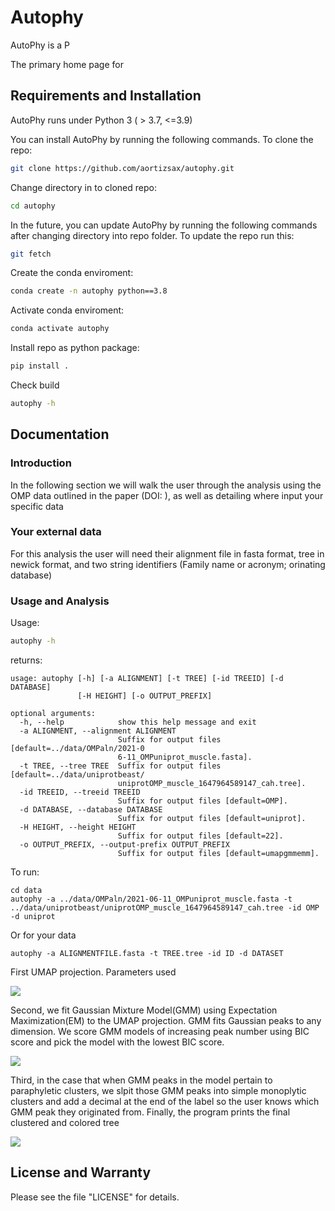 # Autophy

AutoPhy is a P


The primary home page for 

## Requirements and Installation

AutoPhy runs under Python 3 ( > 3.7, <=3.9)

You can install AutoPhy by running the following commands. To clone the repo:
```bash
git clone https://github.com/aortizsax/autophy.git
```

Change directory in to cloned repo:

```bash
cd autophy
```

In the future, you can update AutoPhy by running the following commands after changing directory into repo folder. To update the repo run this:
```bash
git fetch
```

Create the conda enviroment:

```bash
conda create -n autophy python==3.8
```

Activate conda enviroment:

```bash
conda activate autophy
```

Install repo as python package:

```bash
pip install .
```

Check build

```bash
autophy -h
```

## Documentation

### Introduction
In the following section we will walk the user through the analysis using the OMP data outlined in the paper (DOI: ), as well as detailing where input your specific data  

### Your external data
For this analysis the user will need their alignment file in fasta format, tree in newick format, and two string identifiers (Family name or acronym; orinating database)


### Usage and Analysis

Usage:
```bash
autophy -h
```
returns:
```{bash}
usage: autophy [-h] [-a ALIGNMENT] [-t TREE] [-id TREEID] [-d DATABASE]
               [-H HEIGHT] [-o OUTPUT_PREFIX]

optional arguments:
  -h, --help            show this help message and exit
  -a ALIGNMENT, --alignment ALIGNMENT
                        Suffix for output files [default=../data/OMPaln/2021-0
                        6-11_OMPuniprot_muscle.fasta].
  -t TREE, --tree TREE  Suffix for output files [default=../data/uniprotbeast/
                        uniprotOMP_muscle_1647964589147_cah.tree].
  -id TREEID, --treeid TREEID
                        Suffix for output files [default=OMP].
  -d DATABASE, --database DATABASE
                        Suffix for output files [default=uniprot].
  -H HEIGHT, --height HEIGHT
                        Suffix for output files [default=22].
  -o OUTPUT_PREFIX, --output-prefix OUTPUT_PREFIX
                        Suffix for output files [default=umapgmmemm].
```

To run:
```{bash}
cd data
autophy -a ../data/OMPaln/2021-06-11_OMPuniprot_muscle.fasta -t ../data/uniprotbeast/uniprotOMP_muscle_1647964589147_cah.tree -id OMP -d uniprot
```
Or for your data
```{bash}
autophy -a ALIGNMENTFILE.fasta -t TREE.tree -id ID -d DATASET 
```

First UMAP projection. Parameters used 

![](./data/EMMplots/2023-03-07_10_ogUMAPprogOMPOMP_precomputed.svg)

Second, we fit Gaussian Mixture Model(GMM) using Expectation Maximization(EM) to the UMAP projection. GMM fits Gaussian peaks to any dimension. We score GMM models of increasing peak number using BIC score and pick the model with the lowest BIC score.

![](./data/EMMplots/2023-03-07_10_GMMsweep_OMPOMP_precomputed.svg)


Third, in the case that when GMM peaks in the model pertain to paraphyletic clusters, we slpit those GMM peaks into simple monoplytic clusters and add a decimal at the end of the label so the user knows which GMM peak they originated from. Finally, the program prints the final clustered and colored tree 

![](./data/OMPcolored/2023-03-07_10_EMClust_OMPOMP_precomputed_coloredtree.svg)


## License and Warranty
Please see the file "LICENSE" for details.
